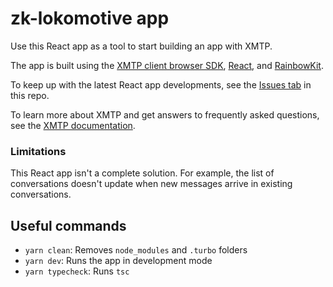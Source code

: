 # zk-lokomotive app

Use this React app as a tool to start building an app with XMTP.

The app is built using the [XMTP client browser SDK](/sdks/browser-sdk/README.md), [React](https://react.dev/), and [RainbowKit](https://www.rainbowkit.com/).

To keep up with the latest React app developments, see the [Issues tab](https://github.com/xmtp/xmtp-js/issues) in this repo.

To learn more about XMTP and get answers to frequently asked questions, see the [XMTP documentation](https://xmtp.org/docs).

### Limitations

This React app isn't a complete solution. For example, the list of conversations doesn't update when new messages arrive in existing conversations.

## Useful commands

- `yarn clean`: Removes `node_modules` and `.turbo` folders
- `yarn dev`: Runs the app in development mode
- `yarn typecheck`: Runs `tsc`
